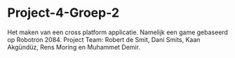 # Project-4-Groep-2
Het maken van een cross platform applicatie. Namelijk een game gebaseerd op Robotron 2084. Project Team: Robert de Smit, Dani Smits, Kaan Akgündüz, Rens Moring en Muhammet Demir.
